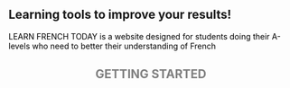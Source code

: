 ## Learning tools to improve your results!
<p style="color:black;"> LEARN FRENCH TODAY is a website designed for students doing their A-levels who need to better their understanding of French</P> 






<h2 align="center">
  <b style="color:grey;">GETTING STARTED</b><br>
  <br><br>
</h2>

<p 
GRAMMAR width="10" 
<p VOCABULARY width="10" 
<p TRANLASTION width="10
</p> 

